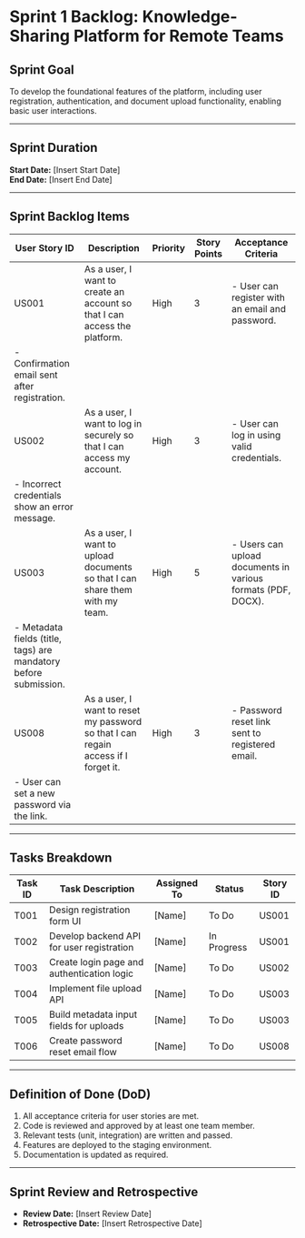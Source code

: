 # Sprint 1 Backlog: Knowledge-Sharing Platform for Remote Teams

## **Sprint Goal**
To develop the foundational features of the platform, including user registration, authentication, and document upload functionality, enabling basic user interactions.

---

## **Sprint Duration**
**Start Date:** [Insert Start Date]  
**End Date:** [Insert End Date]

---

## **Sprint Backlog Items**

| **User Story ID** | **Description**                                   | **Priority** | **Story Points** | **Acceptance Criteria**                                                                                  |
|-------------------|---------------------------------------------------|--------------|-------------------|---------------------------------------------------------------------------------------------------------|
| US001             | As a user, I want to create an account so that I can access the platform. | High         | 3                 | - User can register with an email and password.  
                                                                                                       - Confirmation email sent after registration.                  |
| US002             | As a user, I want to log in securely so that I can access my account. | High         | 3                 | - User can log in using valid credentials.  
                                                                                                       - Incorrect credentials show an error message.                  |
| US003             | As a user, I want to upload documents so that I can share them with my team. | High         | 5                 | - Users can upload documents in various formats (PDF, DOCX).  
                                                                                                       - Metadata fields (title, tags) are mandatory before submission. |
| US008             | As a user, I want to reset my password so that I can regain access if I forget it. | High         | 3                 | - Password reset link sent to registered email.  
                                                                                                       - User can set a new password via the link.                    |

---

## **Tasks Breakdown**

| **Task ID** | **Task Description**                    | **Assigned To**   | **Status**      | **Story ID** |
|-------------|-----------------------------------------|-------------------|-----------------|--------------|
| T001        | Design registration form UI            | [Name]            | To Do           | US001        |
| T002        | Develop backend API for user registration | [Name]          | In Progress     | US001        |
| T003        | Create login page and authentication logic | [Name]          | To Do           | US002        |
| T004        | Implement file upload API              | [Name]            | To Do           | US003        |
| T005        | Build metadata input fields for uploads | [Name]           | To Do           | US003        |
| T006        | Create password reset email flow       | [Name]            | To Do           | US008        |

---

## **Definition of Done (DoD)**
1. All acceptance criteria for user stories are met.
2. Code is reviewed and approved by at least one team member.
3. Relevant tests (unit, integration) are written and passed.
4. Features are deployed to the staging environment.
5. Documentation is updated as required.

---

## **Sprint Review and Retrospective**
- **Review Date:** [Insert Review Date]  
- **Retrospective Date:** [Insert Retrospective Date]
